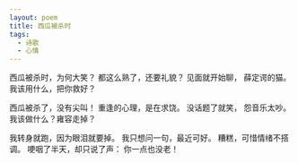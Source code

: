 ```yaml
---
layout: poem
title: 西瓜被杀时
tags:
  - 诗歌
  - 心情
---
```

西瓜被杀时，为何大笑？
都这么熟了，还要礼貌？
见面就开始聊，
薛定谔的猫。
我该用什么，把你救好？

西瓜被杀了，没有尖叫！
重逢的心理，是在求饶。
没话题了就笑，
怨音乐太吵。
我该做什么？雍容走掉？

我转身就跑，因为眼泪就要掉。
我只想问一句，最近可好。
糟糕，可惜情绪不搭调。
哽咽了半天，却只说了声：
你一点也没老！
